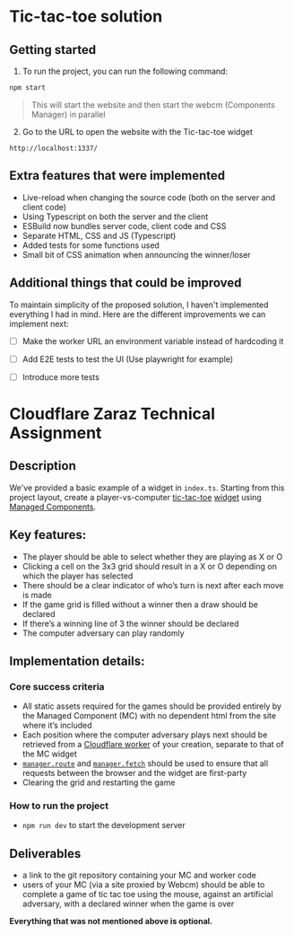 # Tic-tac-toe solution 

## Getting started
1. To run the project, you can run the following command:
```bash
npm start
```
> This will start the website and then start the webcm (Components Manager) in parallel

2. Go to the URL to open the website with the Tic-tac-toe widget
```
http://localhost:1337/
```

## Extra features that were implemented
- Live-reload when changing the source code (both on the server and client code)
- Using Typescript on both the server and the client
- ESBuild now bundles server code, client code and CSS
- Separate HTML, CSS and JS (Typescript)
- Added tests for some functions used
- Small bit of CSS animation when announcing the winner/loser

## Additional things that could be improved
To maintain simplicity of the proposed solution, I haven't implemented everything I had in mind.
Here are the different improvements we can implement next:
- [ ] Make the worker URL an environment variable instead of hardcoding it
- [ ] Add E2E tests to test the UI (Use playwright for example)
- [ ] Introduce more tests



# Cloudflare Zaraz Technical Assignment

## Description

We've provided a basic example of a widget in `index.ts`. Starting from this project layout, create a player-vs-computer [tic-tac-toe](https://en.wikipedia.org/wiki/Tic-tac-toe) [widget](https://managedcomponents.dev/specs/embed-and-widgets/widgets) using [Managed Components](https://managedcomponents.dev/).

## Key features:

- The player should be able to select whether they are playing as X or O
- Clicking a cell on the 3x3 grid should result in a X or O depending on which the player has selected
- There should be a clear indicator of who’s turn is next after each move is made
- If the game grid is filled without a winner then a draw should be declared
- If there’s a winning line of 3 the winner should be declared
- The computer adversary can play randomly

## Implementation details:

### Core success criteria

- All static assets required for the games should be provided entirely by the Managed Component (MC) with no dependent html from the site where it’s included
- Each position where the computer adversary plays next should be retrieved from a [Cloudflare worker](https://developers.cloudflare.com/workers/) of your creation, separate to that of the MC widget
- [`manager.route`](https://managedcomponents.dev/specs/server-functionality/route) and [`manager.fetch`](https://managedcomponents.dev/specs/server-functionality/fetch) should be used to ensure that all requests between the browser and the widget are first-party
- Clearing the grid and restarting the game

### How to run the project

- `npm run dev` to start the development server

## Deliverables

- a link to the git repository containing your MC and worker code
- users of your MC (via a site proxied by Webcm) should be able to complete a game of tic tac toe using the mouse, against an artificial adversary, with a declared winner when the game is over

**Everything that was not mentioned above is optional.**
